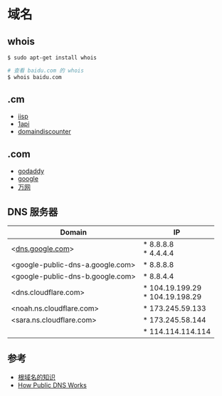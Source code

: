 # 域名

## whois

```sh
$ sudo apt-get install whois

# 查看 baidu.com 的 whois
$ whois baidu.com
```

## .cm

* [iisp](http://www.iisp.com)
* [1api](http://www.1api.net)
* [domaindiscounter](http://www.domaindiscounter.com)

## .com

* [godaddy](http://www.godaddy.com)
* [google](domains.google.com)
* [万网](https://wanwang.aliyun.com/)

## DNS 服务器

| Domain                                     | IP                                   |
| ------------------------------------------ | ------------------------------------ |
| <[dns.google.com](https://dns.google.com)> | * 8.8.8.8 <br> * 4.4.4.4             |
| <google-public-dns-a.google.com>           | * 8.8.8.8                            |
| <google-public-dns-b.google.com>           | * 8.8.4.4                            |
| <dns.cloudflare.com>                       | * 104.19.199.29 <br> * 104.19.198.29 |
| <noah.ns.cloudflare.com>                   | * 173.245.59.133                     |
| <sara.ns.cloudflare.com>                   | * 173.245.58.144                     |
|                                            | * 114.114.114.114                    |

## 参考

* [根域名的知识](http://www.ruanyifeng.com/blog/2018/05/root-domain.html)
* [How Public DNS Works](https://www.verisign.com/en_US/security-services/public-dns/index.xhtml)
